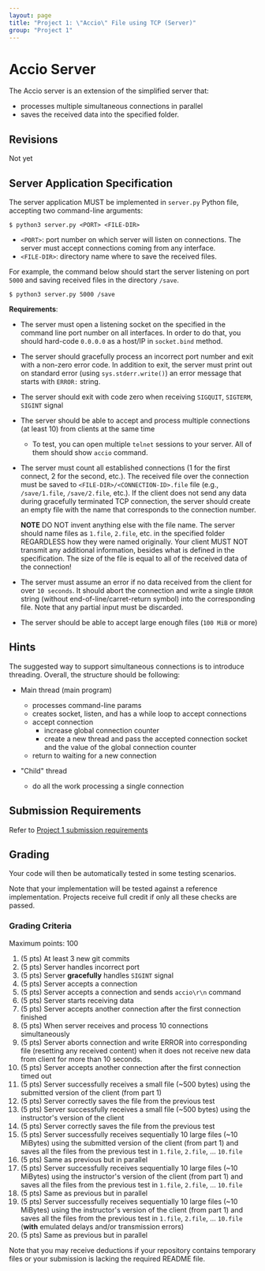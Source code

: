 ```yaml
---
layout: page
title: "Project 1: \"Accio\" File using TCP (Server)"
group: "Project 1"
---
```


# Accio Server

The Accio server is an extension of the simplified server that:
- processes multiple simultaneous connections in parallel
- saves the received data into the specified folder.

## Revisions

Not yet

## Server Application Specification

The server application MUST be implemented in `server.py` Python file, accepting two command-line arguments:

    $ python3 server.py <PORT> <FILE-DIR>

- `<PORT>`: port number on which server will listen on connections.  The server must accept connections coming from any interface.
- `<FILE-DIR>`: directory name where to save the received files.

For example, the command below should start the server listening on port `5000` and saving received files in the directory `/save`.

    $ python3 server.py 5000 /save

**Requirements**:

- The server must open a listening socket on the specified in the command line port number on all interfaces. In order to do that, you should hard-code `0.0.0.0` as a host/IP in `socket.bind` method.

- The server should gracefully process an incorrect port number and exit with a non-zero error code.  In addition to exit, the server must print out on standard error (using `sys.stderr.write()`) an error message that starts with `ERROR:` string.

- The server should exit with code zero when receiving `SIGQUIT`, `SIGTERM`, `SIGINT` signal

- The server should be able to accept and process multiple connections (at least 10) from clients at the same time

   * To test, you can open multiple `telnet` sessions to your server.  All of them should show `accio` command.

- The server must count all established connections (1 for the first connect, 2 for the second, etc.).  The received file over the connection must be saved to `<FILE-DIR>/<CONNECTION-ID>.file` file  (e.g., `/save/1.file`, `/save/2.file`, etc.).  If the client does not send any data during gracefully terminated TCP connection, the server should create an empty file with the name that corresponds to the connection number.

   **NOTE** DO NOT invent anything else with the file name. The server should name files as `1.file`, `2.file`, etc. in the specified folder REGARDLESS how they were named originally.  Your client MUST NOT transmit any additional information, besides what is defined in the specification.  The size of the file is equal to all of the received data of the connection!

- The server must assume an error if no data received from the client for over `10 seconds`.  It should abort the connection and write a single `ERROR` string (without end-of-line/carret-return symbol) into the corresponding file.  Note that any partial input must be discarded.

- The server should be able to accept large enough files (`100 MiB` or more)

## Hints

The suggested way to support simultaneous connections is to introduce threading. Overall, the structure should be following:

- Main thread (main program)

   * processes command-line params
   * creates socket, listen, and has a while loop to accept connections
   * accept connection
       - increase global connection counter
       - create a new thread and pass the accepted connection socket and the value of the global connection counter
   * return to waiting for a new connection
   
- "Child" thread

   * do all the work processing a single connection

## Submission Requirements

Refer to [Project 1 submission requirements](project-1.html#Genreral-Submission-Requirements)

## Grading

Your code will then be automatically tested in some testing scenarios.

Note that your implementation will be tested against a reference implementation. Projects receive full credit if only all these checks are passed.

### Grading Criteria

Maximum points: 100

1. (5 pts) At least 3 new git commits
1. (5 pts) Server handles incorrect port
1. (5 pts) Server **gracefully** handles `SIGINT` signal
1. (5 pts) Server accepts a connection
1. (5 pts) Server accepts a connection and sends `accio\r\n` command
1. (5 pts) Server starts receiving data
1. (5 pts) Server accepts another connection after the first connection finished
1. (5 pts) When server receives and process 10 connections simultaneously
1. (5 pts) Server aborts connection and write ERROR into corresponding file (resetting any received content) when it does not receive new data from client for more than 10 seconds.
1. (5 pts) Server accepts another connection after the first connection timed out
1. (5 pts) Server successfully receives a small file (~500 bytes) using the submitted version of the client (from part 1)
1. (5 pts) Server correctly saves the file from the previous test
1. (5 pts) Server successfully receives a small file (~500 bytes) using the instructor's version of the client
1. (5 pts) Server correctly saves the file from the previous test
1. (5 pts) Server successfully receives sequentially 10 large files (~10 MiBytes) using the submitted version of the client (from part 1) and saves all the files from the previous test in `1.file`, `2.file`, ... `10.file`
1. (5 pts) Same as previous but in parallel
1. (5 pts) Server successfully receives sequentially 10 large files (~10 MiBytes) using the instructor's version of the client (from part 1) and saves all the files from the previous test in `1.file`, `2.file`, ... `10.file`
1. (5 pts) Same as previous but in parallel
1. (5 pts) Server successfully receives sequentially 10 large files (~10 MiBytes) using the instructor's version of the client (from part 1) and saves all the files from the previous test in `1.file`, `2.file`, ... `10.file` (**with** emulated delays and/or transmission errors)
1. (5 pts) Same as previous but in parallel

Note that you may receive deductions if your repository contains temporary files or your submission is lacking the required README file.
